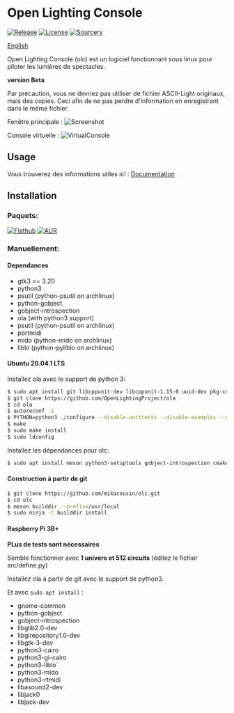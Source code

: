 # Open Lighting Console

[![Release](https://img.shields.io/github/v/release/mikacousin/olc?include_prereleases)](https://github.com/mikacousin/olc/releases/latest) [![License](https://img.shields.io/github/license/mikacousin/olc?color=green)](https://github.com/mikacousin/olc/blob/master/COPYING) [![Sourcery](https://img.shields.io/badge/Sourcery-enabled-brightgreen)](https://sourcery.ai)

[English](README.md)

Open Lighting Console (olc) est un logiciel fonctionnant sous linux pour piloter les lumières de spectacles.

**version Beta**

Par précaution, vous ne devriez pas utiliser de fichier ASCII-Light originaux, mais des copies. Ceci afin de ne pas perdre d'information en enregistrant dans le même fichier.

Fenêtre principale :
![Screenshot](../assets/olc.png?raw=true)

Console virtuelle :
![VirtualConsole](../assets/virtual_console.png?raw=true)

## Usage

Vous trouverez des informations utiles ici : [Documentation](http://mikacousin.github.io/olc/index.fr.html)

## Installation

### Paquets:

[![Flathub](https://img.shields.io/flathub/v/com.github.mikacousin.olc)](https://flathub.org/apps/details/com.github.mikacousin.olc)
[![AUR](https://img.shields.io/aur/version/olc-git)](https://aur.archlinux.org/packages/olc-git)

### Manuellement:

#### Dependances

- gtk3 >= 3.20
- python3
- psutil (python-psutil on archlinux)
- python-gobject
- gobject-introspection
- ola (with python3 support)
- psutil (python-psutil on archlinux)
- portmidi
- mido (python-mido on archlinux)
- liblo (python-pyliblo on archlinux)

#### Ubuntu 20.04.1 LTS

Installez ola avec le support de python 3:
```bash
$ sudo apt install git libcppunit-dev libcppunit-1.15-0 uuid-dev pkg-config libncurses5-dev libtool autoconf automake g++ libmicrohttpd-dev libmicrohttpd12 protobuf-compiler libprotobuf-lite17 python-protobuf libprotobuf-dev libprotoc-dev zlib1g-dev bison flex make libftdi-dev libftdi1 libusb-1.0-0-dev liblo-dev libavahi-client-dev python-numpy
$ git clone https://github.com/OpenLightingProject/ola
$ cd ola
$ autoreconf -i
$ PYTHON=python3 ./configure --disable-unittests --disable-examples --disable-osc --enable-http --enable-python-libs
$ make
$ sudo make install
$ sudo ldconfig
```
Installez les dépendances pour olc:
```bash
$ sudo apt install meson python3-setuptools gobject-introspection cmake python-gobject libgirepository1.0-dev libgtk-3-dev python-gi-dev python3-cairo-dev python3-psutil python3-liblo python3-mido python3-rtmidi
```

#### Construction à partir de git

```bash
$ git clone https://github.com/mikacousin/olc.git
$ cd olc
$ meson builddir --prefix=/usr/local
$ sudo ninja -C builddir install
```

#### Raspberry Pi 3B+

**PLus de tests sont nécessaires**

Semble fonctionner avec **1 univers et 512 circuits** (éditez le fichier src/define.py)

Installez ola à partir de  git avec le support de python3.

Et avec `sudo apt install` :

- gnome-common
- python-gobject
- gobject-introspection
- libglib2.0-dev
- libgirepository1.0-dev
- libgtk-3-dev
- python3-cairo
- python3-gi-cairo
- python3-liblo`
- python3-mido
- python3-rtmidi
- libasound2-dev
- libjack0
- libjack-dev

